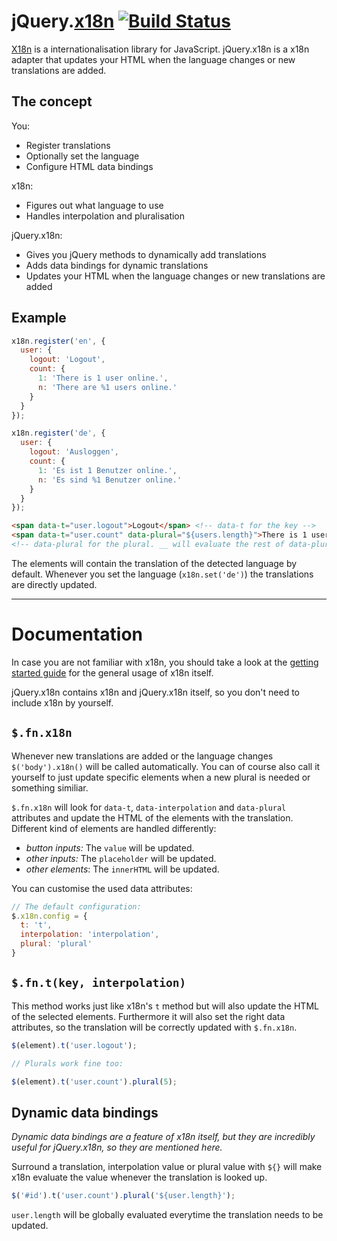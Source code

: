 # jQuery.[x18n](https://github.com/js-coder/x18n) [![Build Status](https://travis-ci.org/js-coder/jQuery.x18n.png)](https://travis-ci.org/js-coder/jQuery.x18n)

[X18n](https://github.com/js-coder/x18n) is a internationalisation library for JavaScript. jQuery.x18n is a x18n adapter that updates your HTML when the language changes or new translations are added.

## The concept

You:

- Register translations
- Optionally set the language
- Configure HTML data bindings

x18n:

- Figures out what language to use
- Handles interpolation and pluralisation

jQuery.x18n:

- Gives you jQuery methods to dynamically add translations
- Adds data bindings for dynamic translations
- Updates your HTML when the language changes or new translations are added

## Example

```js
x18n.register('en', {
  user: {
    logout: 'Logout',
    count: {
      1: 'There is 1 user online.',
      n: 'There are %1 users online.'
    }
  }
});

x18n.register('de', {
  user: {
    logout: 'Ausloggen',
    count: {
      1: 'Es ist 1 Benutzer online.',
      n: 'Es sind %1 Benutzer online.'
    }
  }
});
```

```html
<span data-t="user.logout">Logout</span> <!-- data-t for the key -->
<span data-t="user.count" data-plural="${users.length}">There is 1 user online</span>
<!-- data-plural for the plural. __ will evaluate the rest of data-plural globally -->
```

The elements will contain the translation of the detected language by default. Whenever you set the language (`x18n.set('de')`) the translations are directly updated.


- - -

# Documentation

In case you are not familiar with x18n, you should take a look at the [getting started guide](https://github.com/js-coder/x18n/wiki/Getting-started) for the general usage of x18n itself.

jQuery.x18n contains x18n and jQuery.x18n itself, so you don't need to include x18n by yourself.

## `$.fn.x18n`

Whenever new translations are added or the language changes `$('body').x18n()` will be called automatically. You can of course also call it yourself to just update specific elements when a new plural is needed or something similiar.

`$.fn.x18n` will look for `data-t`, `data-interpolation`  and `data-plural` attributes and update the HTML of the elements with the translation. Different kind of elements are handled differently:

- *button inputs:* The `value` will be updated.
- *other inputs:* The `placeholder` will be updated.
- *other elements*: The `innerHTML` will be updated.

You can customise the used data attributes:

```js
// The default configuration:
$.x18n.config = {
  t: 't',
  interpolation: 'interpolation',
  plural: 'plural'
}
```

## `$.fn.t(key, interpolation)`

This method works just like x18n's `t` method but will also update the HTML of the selected elements. Furthermore it will also set the right data attributes, so the translation will be correctly updated with `$.fn.x18n`.

```js
$(element).t('user.logout');

// Plurals work fine too:

$(element).t('user.count').plural(5);
```

## Dynamic data bindings

*Dynamic data bindings are a feature of x18n itself, but they are incredibly useful for jQuery.x18n, so they are mentioned here.*

Surround a translation, interpolation value or plural value with `${}` will make x18n evaluate the value whenever the translation is looked up.

```js
$('#id').t('user.count').plural('${user.length}');
```

`user.length` will be globally evaluated everytime the translation needs to be updated.
